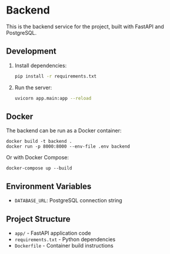 # Backend

This is the backend service for the project, built with FastAPI and PostgreSQL.

## Development

1. Install dependencies:
   ```sh
   pip install -r requirements.txt
   ```
2. Run the server:
   ```sh
   uvicorn app.main:app --reload
   ```

## Docker

The backend can be run as a Docker container:

```
docker build -t backend .
docker run -p 8000:8000 --env-file .env backend
```

Or with Docker Compose:
```
docker-compose up --build
```

## Environment Variables
- `DATABASE_URL`: PostgreSQL connection string

## Project Structure
- `app/` - FastAPI application code
- `requirements.txt` - Python dependencies
- `Dockerfile` - Container build instructions
